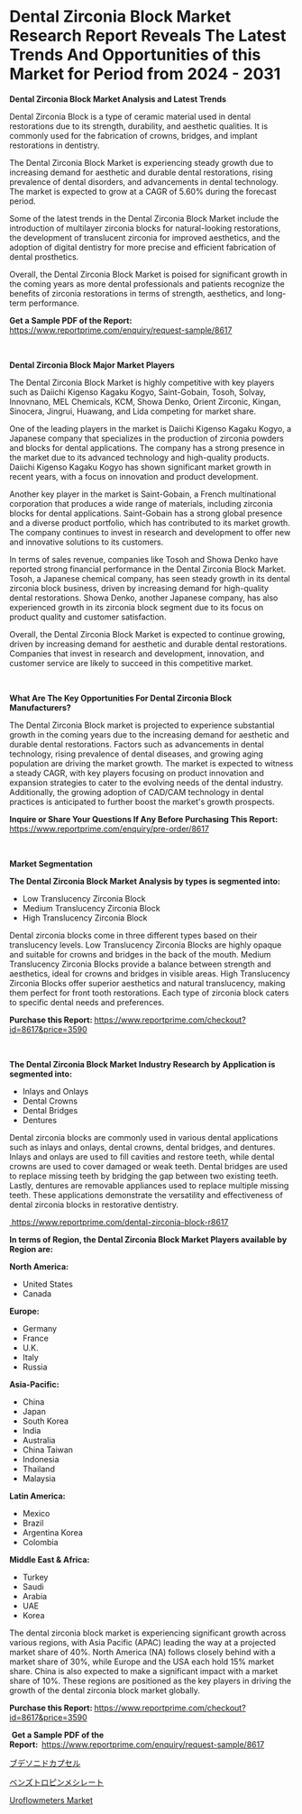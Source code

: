<p><h1>Dental Zirconia Block Market Research Report Reveals The Latest Trends And Opportunities of this Market for Period from 2024 - 2031</h1></p><p><strong>Dental Zirconia Block Market Analysis and Latest Trends</strong></p>
<p><p>Dental Zirconia Block is a type of ceramic material used in dental restorations due to its strength, durability, and aesthetic qualities. It is commonly used for the fabrication of crowns, bridges, and implant restorations in dentistry.</p><p>The Dental Zirconia Block Market is experiencing steady growth due to increasing demand for aesthetic and durable dental restorations, rising prevalence of dental disorders, and advancements in dental technology. The market is expected to grow at a CAGR of 5.60% during the forecast period.</p><p>Some of the latest trends in the Dental Zirconia Block Market include the introduction of multilayer zirconia blocks for natural-looking restorations, the development of translucent zirconia for improved aesthetics, and the adoption of digital dentistry for more precise and efficient fabrication of dental prosthetics.</p><p>Overall, the Dental Zirconia Block Market is poised for significant growth in the coming years as more dental professionals and patients recognize the benefits of zirconia restorations in terms of strength, aesthetics, and long-term performance.</p></p>
<p><strong>Get a Sample PDF of the Report:&nbsp;</strong> <a href="https://www.reportprime.com/enquiry/request-sample/8617">https://www.reportprime.com/enquiry/request-sample/8617</a></p>
<p>&nbsp;</p>
<p><strong>Dental Zirconia Block Major Market Players</strong></p>
<p><p>The Dental Zirconia Block Market is highly competitive with key players such as Daiichi Kigenso Kagaku Kogyo, Saint-Gobain, Tosoh, Solvay, Innovnano, MEL Chemicals, KCM, Showa Denko, Orient Zirconic, Kingan, Sinocera, Jingrui, Huawang, and Lida competing for market share. </p><p>One of the leading players in the market is Daiichi Kigenso Kagaku Kogyo, a Japanese company that specializes in the production of zirconia powders and blocks for dental applications. The company has a strong presence in the market due to its advanced technology and high-quality products. Daiichi Kigenso Kagaku Kogyo has shown significant market growth in recent years, with a focus on innovation and product development.</p><p>Another key player in the market is Saint-Gobain, a French multinational corporation that produces a wide range of materials, including zirconia blocks for dental applications. Saint-Gobain has a strong global presence and a diverse product portfolio, which has contributed to its market growth. The company continues to invest in research and development to offer new and innovative solutions to its customers.</p><p>In terms of sales revenue, companies like Tosoh and Showa Denko have reported strong financial performance in the Dental Zirconia Block Market. Tosoh, a Japanese chemical company, has seen steady growth in its dental zirconia block business, driven by increasing demand for high-quality dental restorations. Showa Denko, another Japanese company, has also experienced growth in its zirconia block segment due to its focus on product quality and customer satisfaction.</p><p>Overall, the Dental Zirconia Block Market is expected to continue growing, driven by increasing demand for aesthetic and durable dental restorations. Companies that invest in research and development, innovation, and customer service are likely to succeed in this competitive market.</p></p>
<p>&nbsp;</p>
<p><strong>What Are The Key Opportunities For Dental Zirconia Block Manufacturers?</strong></p>
<p><p>The Dental Zirconia Block market is projected to experience substantial growth in the coming years due to the increasing demand for aesthetic and durable dental restorations. Factors such as advancements in dental technology, rising prevalence of dental diseases, and growing aging population are driving the market growth. The market is expected to witness a steady CAGR, with key players focusing on product innovation and expansion strategies to cater to the evolving needs of the dental industry. Additionally, the growing adoption of CAD/CAM technology in dental practices is anticipated to further boost the market's growth prospects.</p></p>
<p><strong>Inquire or Share Your Questions If Any Before Purchasing This Report:</strong> <a href="https://www.reportprime.com/enquiry/pre-order/8617">https://www.reportprime.com/enquiry/pre-order/8617</a></p>
<p>&nbsp;</p>
<p><strong>Market Segmentation</strong></p>
<p><strong>The Dental Zirconia Block Market Analysis by types is segmented into:</strong></p>
<p><ul><li>Low Translucency Zirconia Block</li><li>Medium Translucency Zirconia Block</li><li>High Translucency Zirconia Block</li></ul></p>
<p><p>Dental zirconia blocks come in three different types based on their translucency levels. Low Translucency Zirconia Blocks are highly opaque and suitable for crowns and bridges in the back of the mouth. Medium Translucency Zirconia Blocks provide a balance between strength and aesthetics, ideal for crowns and bridges in visible areas. High Translucency Zirconia Blocks offer superior aesthetics and natural translucency, making them perfect for front tooth restorations. Each type of zirconia block caters to specific dental needs and preferences.</p></p>
<p><strong>Purchase this Report:&nbsp;</strong><a href="https://www.reportprime.com/checkout?id=8617&price=3590">https://www.reportprime.com/checkout?id=8617&price=3590</a></p>
<p>&nbsp;</p>
<p><strong>The Dental Zirconia Block Market Industry Research by Application is segmented into:</strong></p>
<p><ul><li>Inlays and Onlays</li><li>Dental Crowns</li><li>Dental Bridges</li><li>Dentures</li></ul></p>
<p><p>Dental zirconia blocks are commonly used in various dental applications such as inlays and onlays, dental crowns, dental bridges, and dentures. Inlays and onlays are used to fill cavities and restore teeth, while dental crowns are used to cover damaged or weak teeth. Dental bridges are used to replace missing teeth by bridging the gap between two existing teeth. Lastly, dentures are removable appliances used to replace multiple missing teeth. These applications demonstrate the versatility and effectiveness of dental zirconia blocks in restorative dentistry.</p></p>
<p><a href="https://www.reportprime.com/dental-zirconia-block-r8617">&nbsp;https://www.reportprime.com/dental-zirconia-block-r8617</a></p>
<p><strong>In terms of Region, the Dental Zirconia Block Market Players available by Region are:</strong></p>
<p>
    <p> <strong> North America: </strong>
        <ul>
            <li>United States</li>
            <li>Canada</li>
        </ul>
        </p> 
    <p> <strong> Europe: </strong>
        <ul>
            <li>Germany</li>
            <li>France</li>
            <li>U.K.</li>
            <li>Italy</li>
            <li>Russia</li>
        </ul>
        </p> 
    <p> <strong> Asia-Pacific: </strong>
        <ul>
            <li>China</li>
            <li>Japan</li>
            <li>South Korea</li>
            <li>India</li>
            <li>Australia</li>
            <li>China Taiwan</li>
            <li>Indonesia</li>
            <li>Thailand</li>
            <li>Malaysia</li>
        </ul>
        </p> 
    <p> <strong> Latin America: </strong>
        <ul>
            <li>Mexico</li>
            <li>Brazil</li>
            <li>Argentina Korea</li>
            <li>Colombia</li>
        </ul>
        </p> 
    <p> <strong> Middle East & Africa: </strong>
        <ul>
            <li>Turkey</li>
            <li>Saudi</li>
            <li>Arabia</li>
            <li>UAE</li>
            <li>Korea</li>
        </ul>
    </p>
    </p>
<p><p>The dental zirconia block market is experiencing significant growth across various regions, with Asia Pacific (APAC) leading the way at a projected market share of 40%. North America (NA) follows closely behind with a market share of 30%, while Europe and the USA each hold 15% market share. China is also expected to make a significant impact with a market share of 10%. These regions are positioned as the key players in driving the growth of the dental zirconia block market globally.</p></p>
<p><strong>Purchase this Report: </strong><a href="https://www.reportprime.com/checkout?id=8617&price=3590">https://www.reportprime.com/checkout?id=8617&price=3590</a></p>
<p>&nbsp;<strong>Get a Sample PDF of the Report:&nbsp;&nbsp;</strong><a href="https://www.reportprime.com/enquiry/request-sample/8617">https://www.reportprime.com/enquiry/request-sample/8617</a></p>
<p><strong></strong></p>
<p><p><a href="https://github.com/KaydenJohns1964/Market-Research-Report-List-1/blob/main/454101623039.md">ブデソニドカプセル</a></p><p><a href="https://github.com/marbadji/Market-Research-Report-List-1/blob/main/261861923038.md">ベンズトロピンメシレート</a></p><p><a href="https://github.com/mancsybtousav/Market-Research-Report-List-2/blob/main/uroflowmeters-market.md">Uroflowmeters Market</a></p></p>